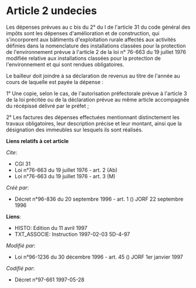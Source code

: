 # Article 2 undecies

Les dépenses prévues au c bis du 2° du I de l'article 31 du code général des impôts sont les dépenses d'amélioration et de
construction, qui s'incorporent aux bâtiments d'exploitation rurale affectés aux activités définies dans la nomenclature des
installations classées pour la protection de l'environnement prévue à l'article 2 de la loi n° 76-663 du 19 juillet 1976
modifiée relative aux installations classées pour la protection de l'environnement et qui sont rendues obligatoires.

Le bailleur doit joindre à sa déclaration de revenus au titre de l'année au cours de laquelle est payée la dépense :

1° Une copie, selon le cas, de l'autorisation préfectorale prévue à l'article 3 de la loi précitée ou de la déclaration
prévue au même article accompagnée du récépissé délivré par le préfet ;

2° Les factures des dépenses effectuées mentionnant distinctement les travaux obligatoires, leur description précise et leur
montant, ainsi que la désignation des immeubles sur lesquels ils sont réalisés.

**Liens relatifs à cet article**

_Cite_:

  - CGI 31
  - Loi n°76-663 du 19 juillet 1976 - art. 2 (Ab)
  - Loi n°76-663 du 19 juillet 1976 - art. 3 (M)

_Créé par_:

  - Décret n°96-836 du 20 septembre 1996 - art. 1 () JORF 22 septembre 1996

**Liens**:

  - HISTO: Edition du 11 avril 1997
  - TXT_ASSOCIE: Instruction 1997-02-03 5D-4-97

_Modifié par_:

  - Loi n°96-1236 du 30 décembre 1996 - art. 45 () JORF 1er janvier 1997

_Codifié par_:

  - Décret n°97-661 1997-05-28

